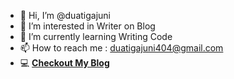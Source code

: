- 👋 Hi, I’m @duatigajuni
- 👀 I’m interested in Writer on Blog
- 🌱 I’m currently learning Writing Code
- 📫 How to reach me : duatigajuni404@gmail.com
- 💻 **[Checkout My Blog](https://duatigajuni.my.id/)**

<!---
duatigajuni/duatigajuni is a ✨ special ✨ repository because its `README.md` (this file) appears on your GitHub profile.
You can click the Preview link to take a look at your changes.
--->
